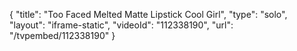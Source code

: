 {
    "title": "Too Faced Melted Matte Lipstick Cool Girl",
    "type": "solo",
    "layout": "iframe-static",
    "videoId": "112338190",
    "url": "\/tvpembed\/112338190"
}
